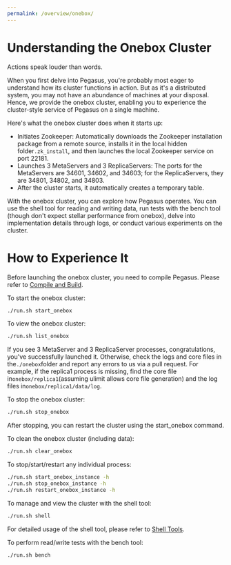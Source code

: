 ```yaml
---
permalink: /overview/onebox/
---
```


# Understanding the Onebox Cluster
Actions speak louder than words.

When you first delve into Pegasus, you're probably most eager to understand how its cluster functions in action. But as it's a distributed system, you may not have an abundance of machines at your disposal. Hence, we provide the onebox cluster, enabling you to experience the cluster-style service of Pegasus on a single machine.

Here's what the onebox cluster does when it starts up:

- Initiates Zookeeper: Automatically downloads the Zookeeper installation package from a remote source, installs it in the local hidden folder```.zk_install```, and then launches the local Zookeeper service on port 22181.
- Launches 3 MetaServers and 3 ReplicaServers: The ports for the MetaServers are 34601, 34602, and 34603; for the ReplicaServers, they are 34801, 34802, and 34803.
- After the cluster starts, it automatically creates a temporary table.

With the onebox cluster, you can explore how Pegasus operates. You can use the shell tool for reading and writing data, run tests with the bench tool (though don't expect stellar performance from onebox), delve into implementation details through logs, or conduct various experiments on the cluster.

# How to Experience It
Before launching the onebox cluster, you need to compile Pegasus. Please refer to [Compile and Build](/docs/build/compile-from-source/).

To start the onebox cluster:
```bash
./run.sh start_onebox
```

To view the onebox cluster:
```bash
./run.sh list_onebox
```

If you see 3 MetaServer and 3 ReplicaServer processes, congratulations, you've successfully launched it. Otherwise, check the logs and core files in the```./onebox```folder and report any errors to us via a pull request. For example, if the replica1 process is missing, find the core file in```onebox/replica1```(assuming ulimit allows core file generation) and the log files in```onebox/replica1/data/log```.

To stop the onebox cluster:
```bash
./run.sh stop_onebox
```

After stopping, you can restart the cluster using the start_onebox command.

To clean the onebox cluster (including data):
```bash
./run.sh clear_onebox
```

To stop/start/restart any individual process:
```bash
./run.sh start_onebox_instance -h
./run.sh stop_onebox_instance -h
./run.sh restart_onebox_instance -h
```

To manage and view the cluster with the shell tool:
```bash
./run.sh shell
```

For detailed usage of the shell tool, please refer to [Shell Tools](shell).

To perform read/write tests with the bench tool:
```bash
./run.sh bench
```

